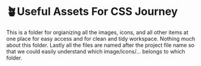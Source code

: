 # 🪴Useful Assets For CSS Journey

This is a folder for orgianizing all the images, icons, and all other items at one place for easy access and for clean and tidy workspace. Nothing much about this folder. Lastly all the files are named after the project file name so that we could easily understand which image/icons/... belongs to which folder.